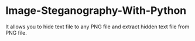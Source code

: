# Image-Steganography-With-Python
It allows you to hide text file to any PNG file and extract hidden text file from PNG file.
